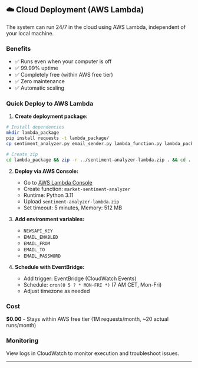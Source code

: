 ## ☁️ Cloud Deployment (AWS Lambda)

The system can run 24/7 in the cloud using AWS Lambda, independent of your local machine.

### Benefits
- ✅ Runs even when your computer is off
- ✅ 99.99% uptime
- ✅ Completely free (within AWS free tier)
- ✅ Zero maintenance
- ✅ Automatic scaling

### Quick Deploy to AWS Lambda

1. **Create deployment package:**
```bash
# Install dependencies
mkdir lambda_package
pip install requests -t lambda_package/
cp sentiment_analyzer.py email_sender.py lambda_function.py lambda_package/

# Create zip
cd lambda_package && zip -r ../sentiment-analyzer-lambda.zip . && cd ..
```

2. **Deploy via AWS Console:**
   - Go to [AWS Lambda Console](https://console.aws.amazon.com/lambda)
   - Create function: `market-sentiment-analyzer`
   - Runtime: Python 3.11
   - Upload `sentiment-analyzer-lambda.zip`
   - Set timeout: 5 minutes, Memory: 512 MB

3. **Add environment variables:**
   - `NEWSAPI_KEY`
   - `EMAIL_ENABLED`
   - `EMAIL_FROM`
   - `EMAIL_TO`
   - `EMAIL_PASSWORD`

4. **Schedule with EventBridge:**
   - Add trigger: EventBridge (CloudWatch Events)
   - Schedule: `cron(0 5 ? * MON-FRI *)` (7 AM CET, Mon-Fri)
   - Adjust timezone as needed

### Cost
**$0.00** - Stays within AWS free tier (1M requests/month, ~20 actual runs/month)

### Monitoring
View logs in CloudWatch to monitor execution and troubleshoot issues.

---

